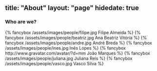 title: "About"
layout: "page"
hidedate: true
---
### Who are we?
<div id="about-pics" style="display: flex; flex-wrap: wrap; justify-content: space-around;">
  {% fancybox /assets/images/people/filipe.jpg Filipe Almeida %}
  {% fancybox /assets/images/people/beatriz.jpg Ana Beatriz Vitória %}
  {% fancybox /assets/images/people/andre.jpg André Breda %}
  {% fancybox /assets/images/people/ines.jpg Inês Lopes %}
  {% fancybox http://www.gravatar.com/avatar/?d=mm João Marques %}
  {% fancybox /assets/images/people/juliana.jpg Juliana Reis %}
  {% fancybox /assets/images/people/vasco.jpg Vasco Silva %}
</div>

<script>
  document.addEventListener('DOMContentLoaded', function() {
    $('#about-pics').find('br').remove()
    $('#about-pics').find('img').css('width', '160px').css('height', '160px').css('margin', '1em')
  })
</script>
